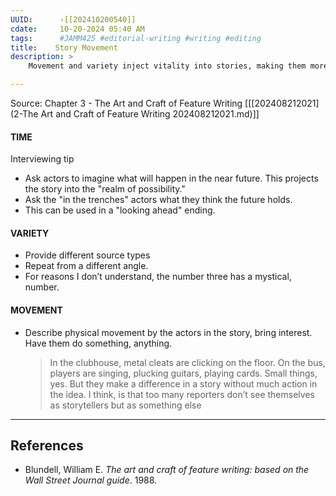 ```yaml
---
UUID:      ›[[202410200540]] 
cdate:     10-20-2024 05:40 AM
tags:      #JAMM425 #editorial-writing #writing #editing 
title:    Story Movement 
description: >
    Movement and variety inject vitality into stories, making them more compelling and memorable.

---
```

Source: Chapter 3 - The Art and Craft of Feature Writing [[[202408212021](2-The Art and Craft of Feature Writing 202408212021.md)]]

#### TIME

Interviewing tip
- Ask actors to imagine what will happen in the near future. This projects the story into the "realm of possibility."
- Ask the "in the trenches" actors what they think the future holds. 
- This can be used in a "looking ahead" ending.

#### VARIETY
- Provide different source types
- Repeat from a different angle.
- For reasons I don’t understand, the number three has a mystical, number.

#### MOVEMENT
- Describe physical movement by the actors in the story, bring interest. Have them do something, anything. 
  > In the clubhouse, metal cleats are clicking on the floor. On the bus, players are singing, plucking guitars, playing cards. Small things, yes. But they make a difference in a story without much action in the idea. I think, is that too many reporters don’t see themselves as storytellers but as something else
 
----------------------------------

## References
- Blundell, William E. _The art and craft of feature writing: based on the Wall Street Journal guide_. 1988. 
